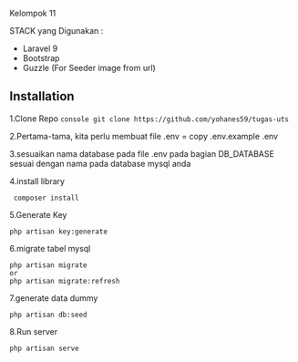 Kelompok 11

STACK yang Digunakan :

- Laravel 9
- Bootstrap
- Guzzle (For Seeder image from url)


## Installation
1.Clone Repo
    ```console
    git clone https://github.com/yohanes59/tugas-uts
    ```

2.Pertama-tama, kita perlu membuat file .env = copy .env.example .env
   
3.sesuaikan nama database pada file .env pada bagian DB_DATABASE sesuai dengan nama pada database mysql anda

4.install library 
 ```console
  composer install
   ```
5.Generate Key 
   ```console
   php artisan key:generate
   ```
6.migrate tabel mysql 
   ```console
   php artisan migrate
   or
   php artisan migrate:refresh
   ```
7.generate data dummy 
   ```console
   php artisan db:seed
   ```

8.Run server
   ```console
   php artisan serve
   ```
